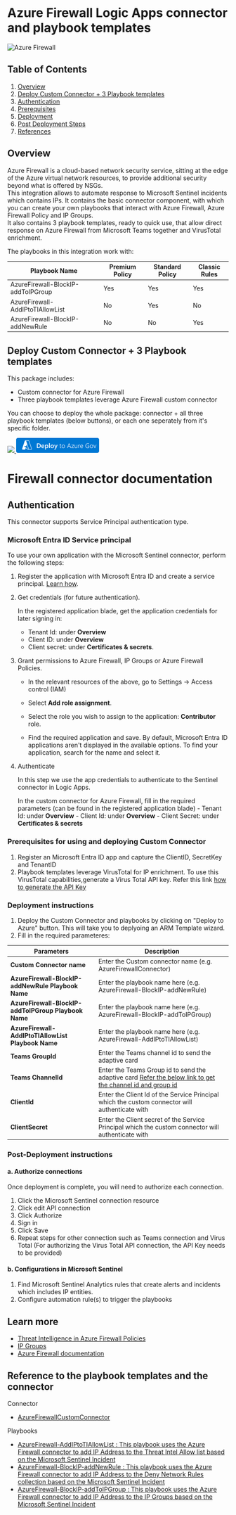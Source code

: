 # Azure Firewall Logic Apps connector and playbook templates

![Azure Firewall](./AzureFirewallConnector/AzureFirewallCustomConnector.png)<br>

## Table of Contents

1. [Overview](#overview)
1. [Deploy Custom Connector + 3 Playbook templates](#deployall)
1. [Authentication](#authentication)
1. [Prerequisites](#prerequisites)
1. [Deployment](#deployment)
1. [Post Deployment Steps](#postdeployment)
1. [References](#references)


<a name="overview">

## Overview
Azure Firewall is a cloud-based network security service, sitting at the edge of the Azure virtual network resources, to provide additional security beyond what is offered by NSGs. <br>
This integration allows to automate response to Microsoft Sentinel incidents which contains IPs. It contains the basic connector component, with which you can create your own playbooks that interact with Azure Firewall, Azure Firewall Policy and IP Groups. <br>
It also contains 3 playbook templates, ready to quick use, that allow direct response on Azure Firewall from Microsoft Teams together and VirusTotal enrichment.

The playbooks in this integration work with:

| **Playbook Name**                  | **Premium Policy** | **Standard Policy** | **Classic Rules** |
|------------------------------------|--------------------|---------------------|-------------------|
| AzureFirewall-BlockIP-addToIPGroup | Yes                | Yes | Yes |
| AzureFirewall-AddIPtoTIAllowList   | No                 | Yes | No |
| AzureFirewall-BlockIP-addNewRule   | No                 | No | Yes |

<a name="deployall">

## Deploy Custom Connector + 3 Playbook templates
This package includes:
* Custom connector for Azure Firewall
* Three playbook templates leverage Azure Firewall custom connector

You can choose to deploy the whole package: connector + all three playbook templates (below buttons), or each one seperately from it's specific folder.

<a href="https://portal.azure.com/#create/Microsoft.Template/uri/https%3A%2F%2Fraw.githubusercontent.com%2FAzure%2FAzure-Sentinel%2Fmaster%2FSolutions%2FAzure%2520Firewall%2FPlaybooks%2Fazuredeploy.json" target="_blank">
    <img src="https://aka.ms/deploytoazurebutton"/>
</a>

<a href="https://portal.azure.us/#create/Microsoft.Template/uri/https%3A%2F%2Fraw.githubusercontent.com%2FAzure%2FAzure-Sentinel%2Fmaster%2FSolutions%2FAzure%2520Firewall%2FPlaybooks%2Fazuredeploy.json" target="_blank">
   <img src="https://raw.githubusercontent.com/Azure/azure-quickstart-templates/master/1-CONTRIBUTION-GUIDE/images/deploytoazuregov.png"/>    
</a>


# Firewall connector documentation 

<a name="authentication">

## Authentication
This connector supports Service Principal authentication type.
### Microsoft Entra ID Service principal
To use your own application with the Microsoft Sentinel connector, perform the following steps:

1. Register the application with Microsoft Entra ID and create a service principal. [Learn how](https://docs.microsoft.com/azure/active-directory/develop/howto-create-service-principal-portal#register-an-application-with-azure-ad-and-create-a-service-principal).

1. Get credentials (for future authentication).

    In the registered application blade, get the application credentials for later signing in:

    - Tenant Id: under **Overview**
    - Client ID: under **Overview**
    - Client secret: under **Certificates & secrets**.

1. Grant permissions to Azure Firewall, IP Groups or Azure Firewall Policies.

    - In the relevant resources of the above, go to Settings -> Access control (IAM)

    - Select **Add role assignment**.

    - Select the role you wish to assign to the application: **Contributor** role.

    - Find the required application and save. By default, Microsoft Entra ID applications aren't displayed in the available options. To find your application, search for the name and select it.

1. Authenticate

    In this step we use the app credentials to authenticate to the Sentinel connector in Logic Apps.

    In the custom connector for Azure Firewall, fill in the required parameters (can be found in the registered application blade)
        - Tenant Id: under **Overview**
        - Client Id: under **Overview**
        - Client Secret: under **Certificates & secrets**

<a name="prerequisites">

### Prerequisites for using and deploying Custom Connector
1. Register an Microsoft Entra ID app and capture the ClientID, SecretKey and TenantID
2. Playbook templates leverage VirusTotal for IP enrichment. To use this VirusTotal capabilities,generate a Virus Total API key. Refer this link [ how to generate the API Key](https://developers.virustotal.com/v3.0/reference#getting-started)

<a name="deployment">

### Deployment instructions 
1. Deploy the Custom Connector and playbooks by clicking on "Deploy to Azure" button. This will take you to deplyoing an ARM Template wizard.
2. Fill in the required parameteres:

| Parameters | Description |
|----------------|--------------|
|**Custom Connector name**| Enter the Custom connector name (e.g. AzureFirewallConnector)|
|**AzureFirewall-BlockIP-addNewRule Playbook Name**|  Enter the playbook name here (e.g. AzureFirewall-BlockIP-addNewRule)|
|**AzureFirewall-BlockIP-addToIPGroup Playbook Name** | Enter the playbook name here (e.g. AzureFirewall-BlockIP-addToIPGroup)| 
|**AzureFirewall-AddIPtoTIAllowList Playbook Name** |Enter the playbook name here (e.g. AzureFirewall-AddIPtoTIAllowList)|
|**Teams GroupId** | Enter the Teams channel id to send the adaptive card|
|**Teams ChannelId** | Enter the Teams Group id to send the adaptive card [Refer the below link to get the channel id and group id](https://docs.microsoft.com/powershell/module/teams/get-teamchannel?view=teams-ps)|
|**ClientId** | Enter the Client Id of the Service Principal which the custom connector will authenticate with|
|**ClientSecret** | Enter the Client secret of the Service Principal which the custom connector will authenticate with|
<a name="postdeployment">

### Post-Deployment instructions 
#### a. Authorize connections
Once deployment is complete, you will need to authorize each connection.
 1. Click the Microsoft Sentinel connection resource
 2. Click edit API connection
 3. Click Authorize
 4. Sign in
 5. Click Save
 6. Repeat steps for other connection such as Teams connection and Virus Total (For authorizing the Virus Total API connection, the API Key needs to be provided)

#### b. Configurations in Microsoft Sentinel
1. Find Microsoft Sentinel Analytics rules that create alerts and incidents which includes IP entities.
2. Configure automation rule(s) to trigger the playbooks


<a name="references">

## Learn more
*  [Threat Intelligence in Azure Firewall Policies](https://docs.microsoft.com/azure/firewall/threat-intel)
*  [IP Groups](https://docs.microsoft.com/azure/firewall/ip-groups)
*  [Azure Firewall documentation](https://docs.microsoft.com/azure/firewall/)

##  Reference to the playbook templates and the connector

 Connector
* [AzureFirewallCustomConnector](https://github.com/Azure/Azure-Sentinel/tree/master/Solutions/Azure%20Firewall/Playbooks/AzureFirewallConnector)

Playbooks
* [AzureFirewall-AddIPtoTIAllowList : This playbook uses the Azure Firewall connector to add IP Address to the Threat Intel Allow list based on the Microsoft Sentinel Incident](https://github.com/Azure/Azure-Sentinel/tree/master/Solutions/Azure%20Firewall/Playbooks/AzureFirewall-AddIPtoTIAllowList)
* [AzureFirewall-BlockIP-addNewRule : This playbook uses the Azure Firewall connector to add IP Address to the Deny Network Rules collection based on the Microsoft Sentinel Incident](https://github.com/Azure/Azure-Sentinel/tree/master/Solutions/Azure%20Firewall/Playbooks/AzureFirewall-BlockIP-addNewRule)
* [AzureFirewall-BlockIP-addToIPGroup : This playbook uses the Azure Firewall connector to add IP Address to the IP Groups based on the Microsoft Sentinel Incident ](https://github.com/Azure/Azure-Sentinel/tree/master/Solutions/Azure%20Firewall/Playbooks/AzureFirewall-BlockIP-addToIPGroup)

